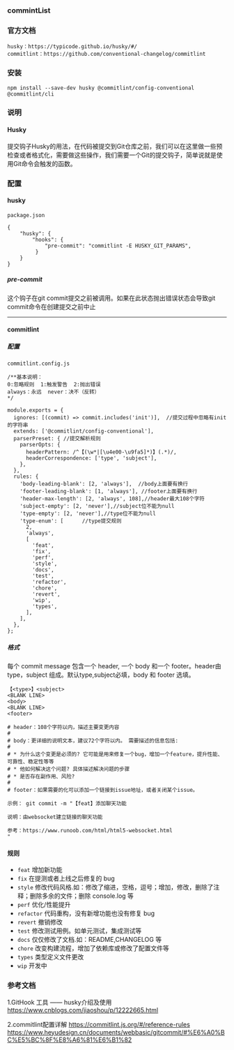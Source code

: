 ### commintList
### 官方文档
    husky：https://typicode.github.io/husky/#/
    commitlint：https://github.com/conventional-changelog/commitlint
### 安装
    npm install --save-dev husky @commitlint/config-conventional @commitlint/cli
### 说明
#### Husky
提交钩子Husky的用法，在代码被提交到Git仓库之前，我们可以在这里做一些预检查或者格式化，需要做这些操作，我们需要一个Git的提交钩子，简单说就是使用Git命令会触发的函数。
### 配置

#### husky
```
package.json

{
    "husky": {
        "hooks": {
            "pre-commit": "commitlint -E HUSKY_GIT_PARAMS",
         }
    }
}

```
##### pre-commit
这个钩子在git commit提交之前被调用。如果在此状态抛出错误状态会导致git commit命令在创建提交之前中止


---


#### commitlint
##### 配置

```
commitlint.config.js

/**基本说明：
0:忽略规则  1:触发警告  2:抛出错误
always：永远  never：决不（反转）
*/

module.exports = {
  ignores: [(commit) => commit.includes('init')],  //提交过程中忽略有init的字符串
  extends: ['@commitlint/config-conventional'],
  parserPreset: { //提交解析规则
    parserOpts: {
      headerPattern: /^【(\w*|[\u4e00-\u9fa5]*)】(.*)/,
      headerCorrespondence: ['type', 'subject'],
    },
  },
  rules: {
    'body-leading-blank': [2, 'always'],  //body上面要有换行
    'footer-leading-blank': [1, 'always'], //footer上面要有换行
    'header-max-length': [2, 'always', 108],//header最大108个字符
    'subject-empty': [2, 'never'],//subject位不能为null
    'type-empty': [2, 'never'],//type位不能为null
    'type-enum': [      //type提交规则
      2,
      'always',
      [
        'feat',
        'fix',
        'perf',
        'style',
        'docs',
        'test',
        'refactor',
        'chore',
        'revert',
        'wip',
        'types',
      ],
    ],
  },
};

```

##### 格式
每个 commit message 包含一个 header, 一个 body 和一个 footer。header由 type，subject 组成。默认type,subject必填，body 和 footer 选填。

```
【<type>】<subject>
<BLANK LINE>
<body>
<BLANK LINE>
<footer>

# header：108个字符以内，描述主要变更内容
#
# body：更详细的说明文本，建议72个字符以内。 需要描述的信息包括:
#
# * 为什么这个变更是必须的? 它可能是用来修复一个bug，增加一个feature，提升性能、可靠性、稳定性等等
# * 他如何解决这个问题? 具体描述解决问题的步骤
# * 是否存在副作用、风险? 
#
# footer：如果需要的化可以添加一个链接到issue地址，或者关闭某个issue。

示例： git commit -m "【feat】添加聊天功能

说明：由websocket建立链接的聊天功能

参考：https://www.runoob.com/html/html5-websocket.html
"
```

#### 规则

  - `feat` 增加新功能
  - `fix` 在提测或者上线之后修复的 bug
  - `style` 修改代码风格.如：修改了缩进，空格，逗号；增加，修改，删除了注释；删除多余的文件；删除 console.log 等
  - `perf` 优化/性能提升
  - `refactor` 代码重构，没有新增功能也没有修复 bug
  - `revert` 撤销修改
  - `test` 修改测试用例。如单元测试，集成测试等
  - `docs` 仅仅修改了文档.如：README,CHANGELOG 等
  - `chore` 改变构建流程，增加了依赖库或修改了配置文件等
  - `types` 类型定义文件更改
  - `wip` 开发中








### 参考文档
1.GitHook 工具 —— husky介绍及使用
https://www.cnblogs.com/jiaoshou/p/12222665.html

2.commitlint配置详解
https://commitlint.js.org/#/reference-rules
https://www.heyudesign.cn/documents/webbasic/gitcommit/#%E6%A0%BC%E5%BC%8F%E8%A6%81%E6%B1%82